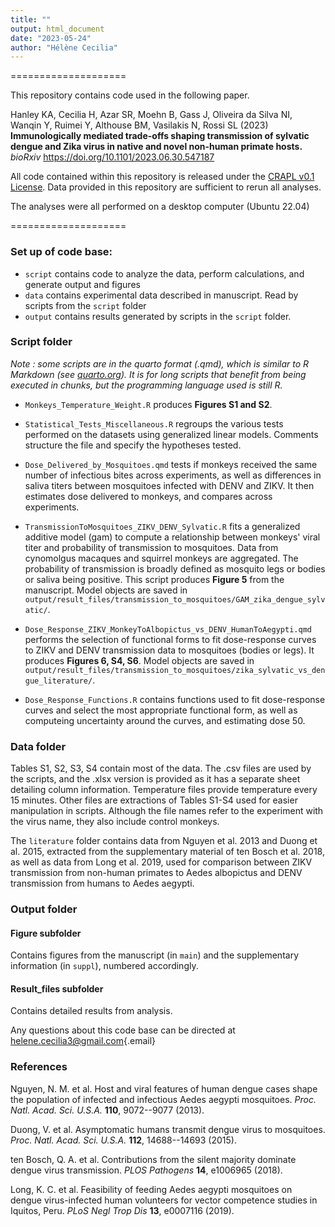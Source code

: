```yaml
---
title: ""
output: html_document
date: "2023-05-24"
author: "Hélène Cecilia"
---
```


====================

This repository contains code used in the following paper.

Hanley KA, Cecilia H, Azar SR, Moehn B, Gass J, Oliveira da Silva NI, Wanqin Y, Ruimei Y, Althouse BM, Vasilakis N, Rossi SL (2023) **Immunologically mediated trade-offs shaping transmission of sylvatic dengue and Zika virus in native and novel non-human primate hosts.** *bioRxiv* <https://doi.org/10.1101/2023.06.30.547187>

All code contained within this repository is released under the [CRAPL v0.1 License](http://matt.might.net/articles/crapl/). Data provided in this repository are sufficient to rerun all analyses.

The analyses were all performed on a desktop computer (Ubuntu 22.04)

====================

### Set up of code base:

-   `script` contains code to analyze the data, perform calculations, and generate output and figures
-   `data` contains experimental data described in manuscript. Read by scripts from the `script` folder
-   `output` contains results generated by scripts in the `script` folder.

### Script folder

*Note : some scripts are in the quarto format (.qmd), which is similar to R Markdown (see [quarto.org](https://quarto.org/)). It is for long scripts that benefit from being executed in chunks, but the programming language used is still R.*

-   `Monkeys_Temperature_Weight.R` produces **Figures S1 and S2**.

-   `Statistical_Tests_Miscellaneous.R` regroups the various tests performed on the datasets using generalized linear models. Comments structure the file and specify the hypotheses tested.

-   `Dose_Delivered_by_Mosquitoes.qmd` tests if monkeys received the same number of infectious bites across experiments, as well as differences in saliva titers between mosquitoes infected with DENV and ZIKV. It then estimates dose delivered to monkeys, and compares across experiments.

-   `TransmissionToMosquitoes_ZIKV_DENV_Sylvatic.R` fits a generalized additive model (gam) to compute a relationship between monkeys' viral titer and probability of transmission to mosquitoes. Data from cynomolgus macaques and squirrel monkeys are aggregated. The probability of transmission is broadly defined as mosquito legs or bodies or saliva being positive. This script produces **Figure 5** from the manuscript. Model objects are saved in `output/result_files/transmission_to_mosquitoes/GAM_zika_dengue_sylvatic/`.

-   `Dose_Response_ZIKV_MonkeyToAlbopictus_vs_DENV_HumanToAegypti.qmd` performs the selection of functional forms to fit dose-response curves to ZIKV and DENV transmission data to mosquitoes (bodies or legs). It produces **Figures 6, S4, S6**. Model objects are saved in `output/result_files/transmission_to_mosquitoes/zika_sylvatic_vs_dengue_literature/`.

-   `Dose_Response_Functions.R` contains functions used to fit dose-response curves and select the most appropriate functional form, as well as computeing uncertainty around the curves, and estimating dose 50.

### Data folder

Tables S1, S2, S3, S4 contain most of the data. The .csv files are used by the scripts, and the .xlsx version is provided as it has a separate sheet detailing column information. Temperature files provide temperature every 15 minutes. Other files are extractions of Tables S1-S4 used for easier manipulation in scripts. Although the file names refer to the experiment with the virus name, they also include control monkeys.

The `literature` folder contains data from Nguyen et al. 2013 and Duong et al. 2015, extracted from the supplementary material of ten Bosch et al. 2018, as well as data from Long et al. 2019, used for comparison between ZIKV transmission from non-human primates to Aedes albopictus and DENV transmission from humans to Aedes aegypti.

### Output folder

#### Figure subfolder

Contains figures from the manuscript (in `main`) and the supplementary information (in `suppl`), numbered accordingly.

#### Result_files subfolder

Contains detailed results from analysis.

Any questions about this code base can be directed at [helene.cecilia3\@gmail.com](mailto:helene.cecilia3@gmail.com){.email}

### References

Nguyen, N. M. et al. Host and viral features of human dengue cases shape the population of infected and infectious Aedes aegypti mosquitoes. *Proc. Natl. Acad. Sci. U.S.A.* **110**, 9072--9077 (2013).

Duong, V. et al. Asymptomatic humans transmit dengue virus to mosquitoes. *Proc. Natl. Acad. Sci. U.S.A.* **112**, 14688--14693 (2015).

ten Bosch, Q. A. et al. Contributions from the silent majority dominate dengue virus transmission. *PLOS Pathogens* **14**, e1006965 (2018).

Long, K. C. et al. Feasibility of feeding Aedes aegypti mosquitoes on dengue virus-infected human volunteers for vector competence studies in Iquitos, Peru. *PLoS Negl Trop Dis* **13**, e0007116 (2019).
